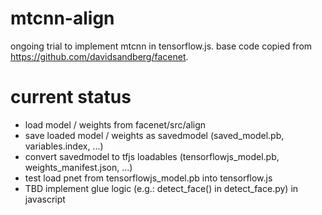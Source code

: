 # mtcnn-align

ongoing trial to implement mtcnn in tensorflow.js.
base code copied from https://github.com/davidsandberg/facenet.

# current status

- load model / weights from facenet/src/align
- save loaded model / weights as savedmodel (saved_model.pb, variables.index, ...)
- convert savedmodel to tfjs loadables (tensorflowjs_model.pb, weights_manifest.json, ...)
- test load pnet from tensorflowjs_model.pb into tensorflow.js
- TBD implement glue logic (e.g.: detect_face() in detect_face.py) in javascript

